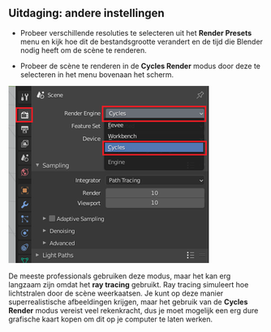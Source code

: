 ## Uitdaging: andere instellingen

+ Probeer verschillende resoluties te selecteren uit het **Render Presets** menu en kijk hoe dit de bestandsgrootte verandert en de tijd die Blender nodig heeft om de scène te renderen.

+ Probeer de scène te renderen in de **Cycles Render** modus door deze te selecteren in het menu bovenaan het scherm.

![Cycles render](images/cycles-render.png)

De meeste professionals gebruiken deze modus, maar het kan erg langzaam zijn omdat het **ray tracing** gebruikt. Ray tracing simuleert hoe lichtstralen door de scène weerkaatsen. Je kunt op deze manier superrealistische afbeeldingen krijgen, maar het gebruik van de **Cycles Render** modus vereist veel rekenkracht, dus je moet mogelijk een erg dure grafische kaart kopen om dit op je computer te laten werken.